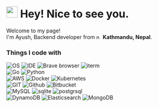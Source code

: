 <h1><img src="https://emojis.slackmojis.com/emojis/images/1531849430/4246/blob-sunglasses.gif?1531849430" width="30"/> Hey! Nice to see you.</h1>


<p>Welcome to my page! </br> I'm Ayush, Backend developer from <img src="https://img.icons8.com/fluency/48/nepal.png" width="13" alt="nepal"/> <b>Kathmandu, Nepal</b>. </p>
<h3>Things I code with</h3>

  ![OS](https://img.shields.io/badge/mac%20os-000000?style=for-the-badge&logo=apple)
  ![IDE](https://img.shields.io/badge/VS%20Code-007ACC?style=for-the-badge&logo=visualstudiocode)
  ![Brave browser](https://img.shields.io/badge/Brave-FF1B2D?style=for-the-badge&logo=Brave&logoColor=white)
  ![iterm](https://img.shields.io/badge/iTerm2-000000?style=for-the-badge&logo=iterm2&logoColor=white)  
  ![Go](https://img.shields.io/badge/Go-00ADD8?style=for-the-badge&logo=go&logoColor=white) ![Python](https://img.shields.io/badge/Python-FFD43B?style=for-the-badge&logo=python&logoColor=blue)  
  ![AWS](https://img.shields.io/badge/Amazon_AWS-FF9900?style=for-the-badge&logo=amazonaws&logoColor=white)
  ![Docker](https://img.shields.io/badge/Docker-2CA5E0?style=for-the-badge&logo=docker&logoColor=white)
  ![Kubernetes](https://img.shields.io/badge/kubernetes-326ce5.svg?&style=for-the-badge&logo=kubernetes&logoColor=white)  
  ![GIT](https://img.shields.io/badge/GIT-E44C30?style=for-the-badge&logo=git&logoColor=white)
  ![Github](https://img.shields.io/badge/GitHub-100000?style=for-the-badge&logo=github&logoColor=white)
  ![Bitbucket](https://img.shields.io/badge/Bitbucket-0747a6?style=for-the-badge&logo=bitbucket&logoColor=white)  
  ![MySQL](https://img.shields.io/badge/MySQL-005C84?style=for-the-badge&logo=mysql&logoColor=white)
  ![sqlite](https://img.shields.io/badge/Sqlite-003B57?style=for-the-badge&logo=sqlite&logoColor=white)
  ![postgrsql](https://img.shields.io/badge/PostgreSQL-316192?style=for-the-badge&logo=postgresql&logoColor=white)  
  ![DynamoDB](https://img.shields.io/badge/Amazon%20DynamoDB-4053D6?style=for-the-badge&logo=Amazon%20DynamoDB&logoColor=white)
  ![Elasticsearch](https://img.shields.io/badge/Elasticsearch-005571?style=for-the-badge&logo=elasticsearch&logoColor=white)
  ![MongoDB](https://img.shields.io/badge/MongoDB-47A248?style=for-the-badge&logo=mongodb&logoColor=white)  
  
